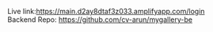Live link:https://main.d2ay8dtaf3z033.amplifyapp.com/login   
Backend Repo: https://github.com/cv-arun/mygallery-be
